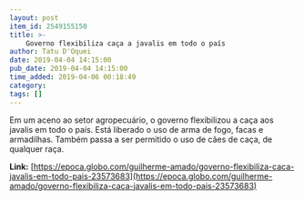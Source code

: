 ```yaml
---
layout: post
item_id: 2549155150
title: >-
    Governo flexibiliza caça a javalis em todo o país
author: Tatu D'Oquei
date: 2019-04-04 14:15:00
pub_date: 2019-04-04 14:15:00
time_added: 2019-04-06 00:18:49
category: 
tags: []
---
```


Em um aceno ao setor agropecuário, o governo flexibilizou a caça aos javalis em todo o país. Está liberado o uso de arma de fogo, facas e armadilhas. Também passa a ser permitido o uso de cães de caça, de qualquer raça.

**Link:** [https://epoca.globo.com/guilherme-amado/governo-flexibiliza-caca-javalis-em-todo-pais-23573683](https://epoca.globo.com/guilherme-amado/governo-flexibiliza-caca-javalis-em-todo-pais-23573683)

